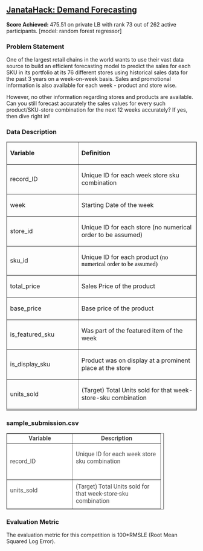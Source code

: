 <h2><a href='https://datahack.analyticsvidhya.com/contest/janatahack-demand-forecasting/#ProblemStatement'>JanataHack: Demand Forecasting</a></h2>

<p><b>Score Achieved: </b>475.51 on private LB with rank 73 out of 262 active participants. [model: random forest regressor]</p>

<h3>Problem Statement</h3>
One of the largest retail chains in the world wants to use their vast data source to build an efficient forecasting model to predict the sales for each SKU in its portfolio at its 76 different stores using historical sales data for the past 3 years on a week-on-week basis. Sales and promotional information is also available for each week - product and store wise. 

However, no other information regarding stores and products are available. Can you still forecast accurately the sales values for every such product/SKU-store combination for the next 12 weeks accurately? If yes, then dive right in!

<h3>Data Description</h3>
<table border="1" style="height: 713px;" width="696">
    <tbody>
        <tr>
            <td width="236">
                <p><strong>Variable</strong></p>
            </td>
            <td width="531">
                <p><strong>Definition</strong></p>
            </td>
        </tr>
        <tr>
            <td width="236">
                <p>record_ID</p>
            </td>
            <td width="531">
                <p>Unique ID for each week store sku combination</p>
            </td>
        </tr>
        <tr>
            <td width="236">
                <p>week</p>
            </td>
            <td width="531">
                <p>Starting Date of the week</p>
            </td>
        </tr>
        <tr>
            <td width="236">
                <p>store_id</p>
            </td>
            <td width="531">
                <p>Unique ID for each store (no numerical order to be assumed)</p>
            </td>
        </tr>
        <tr>
            <td width="236">
                <p>sku_id</p>
            </td>
            <td width="531">
                <p>Unique ID for each product <span style="color: rgb(0, 0, 0); font-family: Times; font-size: medium; font-style: normal; font-variant-ligatures: normal; font-variant-caps: normal; font-weight: 400; letter-spacing: normal; orphans: 2; text-align: start; text-indent: 0px; text-transform: none; white-space: normal; widows: 2; word-spacing: 0px; -webkit-text-stroke-width: 0px; text-decoration-style: initial; text-decoration-color: initial; display: inline !important; float: none;">(no numerical order to be assumed)</span></p>
            </td>
        </tr>
        <tr>
            <td width="236">
                <p>total_price</p>
            </td>
            <td width="531">
                <p>Sales Price of the product&nbsp;</p>
            </td>
        </tr>
        <tr>
            <td width="236">
                <p>base_price</p>
            </td>
            <td width="531">
                <p>Base price of the product</p>
            </td>
        </tr>
        <tr>
            <td width="236">
                <p>is_featured_sku</p>
            </td>
            <td width="531">
                <p>Was part of the featured item of the week</p>
            </td>
        </tr>
        <tr>
            <td width="236">
                <p>is_display_sku</p>
            </td>
            <td width="531">
                <p>Product was on display at a prominent place at the store</p>
            </td>
        </tr>
        <tr>
            <td width="236">
                <p>units_sold</p>
            </td>
            <td width="531">
                <p>(Target) Total Units sold for that week-store-sku combination</p>
            </td>
        </tr>
    </tbody>
</table>

<h3>sample_submission.csv</h3>
<table border="1" cellpadding="2" cellspacing="2" style="box-sizing: border-box; border-collapse: collapse; color: rgb(74, 74, 74); font-family: Roboto, sans-serif; font-size: 16px; font-style: normal; font-variant-ligatures: normal; font-variant-caps: normal; font-weight: 400; letter-spacing: normal; orphans: 2; text-align: left; text-indent: 0px; text-transform: none; white-space: normal; widows: 2; word-spacing: 0px; -webkit-text-stroke-width: 0px; background-color: rgb(255, 255, 255); text-decoration-style: initial; text-decoration-color: initial; width: 417px;">
    <tbody style="box-sizing: border-box;">
        <tr style="box-sizing: border-box;">
            <td align="left" height="17" style="box-sizing: border-box; width: 174px; text-align: center;"><strong>Variable</strong></td>
            <td align="left" style="box-sizing: border-box; width: 233px; text-align: center;"><strong style="box-sizing: border-box; font-weight: bolder;">Description</strong></td>
        </tr>
        <tr style="box-sizing: border-box;">
            <td align="left" height="17" style="box-sizing: border-box; width: 174px;">
                <p>record_ID</p>
            </td>
            <td align="left" style="box-sizing: border-box; width: 233px; text-align: left; vertical-align: middle;">
                <p>Unique ID for each week store sku combination</p><br>
            </td>
        </tr>
        <tr style="box-sizing: border-box;">
            <td align="left" height="47" style="box-sizing: border-box; width: 174px; vertical-align: middle; text-align: left;">
                <p>units_sold</p><br>
            </td>
            <td align="left" style="box-sizing: border-box; width: 233px; text-align: left;">(Target) Total Units sold for that week-store-sku combination</td>
        </tr>
    </tbody>
</table>

<h3>Evaluation Metric</h3>
The evaluation metric for this competition is 100*RMSLE (Root Mean Squared Log Error).
